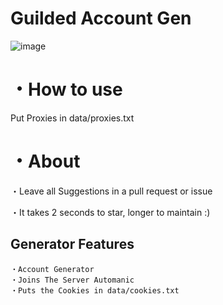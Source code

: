 # Guilded Account Gen

![image](https://user-images.githubusercontent.com/80789840/210127816-4d03ff93-7a02-4cfa-b01a-715993cd42a4.png)



# ・How to use
Put Proxies in data/proxies.txt

# ・About

・Leave all Suggestions in a pull request or issue

・It takes 2 seconds to star, longer to maintain :)

## Generator Features
```
・Account Generator
・Joins The Server Automanic
・Puts the Cookies in data/cookies.txt
```





